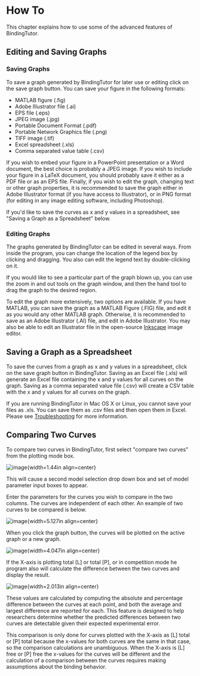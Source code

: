 # How To

This chapter explains how to use some of the advanced features of BindingTutor.

## Editing and Saving Graphs

### Saving Graphs

To save a graph generated by BindingTutor for later use or editing click on the save graph button. You can save your figure in the following formats:

-   MATLAB figure (.fig)
-   Adobe Illustrator file (.ai)
-   EPS file (.eps)
-   JPEG image (.jpg)
-   Portable Document Format (.pdf)
-   Portable Network Graphics file (.png)
-   TIFF image (.tif)
-   Excel spreadsheet (.xls)
-   Comma separated value table (.csv)

If you wish to embed your figure in a PowerPoint presentation or a Word document, the best choice is probably a JPEG image. If you wish to include your figure in a LaTeX document, you should probably save it either as a PDF file or as an EPS file. Finally, if you wish to edit the graph, changing text or other graph properties, it is recommended to save the graph either in Adobe Illustrator format (if you have access to Illustrator), or in PNG format (for editing in any image editing software, including Photoshop).

If you'd like to save the curves as x and y values in a spreadsheet, see "Saving a Graph as a Spreadsheet" below.

### Editing Graphs

The graphs generated by BindingTutor can be edited in several ways. From inside the program, you can change the location of the legend box by clicking and dragging. You also can edit the legend text by double-clicking on it.

If you would like to see a particular part of the graph blown up, you can use the zoom in and out tools on the graph window, and then the hand tool to drag the graph to the desired region.

To edit the graph more extensively, two options are available. If you have MATLAB, you can save the graph as a MATLAB Figure (.FIG) file, and edit it as you would any other MATLAB graph. Otherwise, it is recommended to save as an Adobe Illustrator (.AI) file, and edit in Adobe Illustrator. You may also be able to edit an Illustrator file in the open-source [Inkscape](http://www.inkscape.org/) image editor.

## Saving a Graph as a Spreadsheet

To save the curves from a graph as x and y values in a spreadsheet, click on the save graph button in BindingTutor. Saving as an Excel file (.xls) will generate an Excel file containing the x and y values for all curves on the graph. Saving as a comma separated value file (.csv) will create a CSV table with the x and y values for all curves on the graph.

If you are running BindingTutor in Mac OS X or Linux, you cannot save your files as .xls. You can save them as .csv files and then open them in Excel. Please see [Troubleshooting](${DOCS}:Troubleshooting) for more information.

## Comparing Two Curves

To compare two curves in BindingTutor, first select "compare two curves" from the plotting mode box.

![image](${IMAGES}/howto-selectcomp){width=1.44in align=center}

This will cause a second model selection drop down box and set of model parameter input boxes to appear.

Enter the parameters for the curves you wish to compare in the two columns. The curves are independent of each other. An example of two curves to be compared is below.

![image](${IMAGES}/howto-enter2){width=5.127in align=center}

When you click the graph button, the curves will be plotted on the active graph or a new graph.

![image](${IMAGES}/howto-2curves){width=4.047in align=center}

If the X-axis is plotting total [L] or total [P], or in competition mode he program also will calculate the difference between the two curves and display the result.

![image](${IMAGES}/howto-result){width=2.013in align=center}

These values are calculated by computing the absolute and percentage difference between the curves at each point, and both the average and largest difference are reported for each. This feature is designed to help researchers determine whether the predicted differences between two curves are detectable given their expected experimental error.

This comparison is only done for curves plotted with the X-axis as [L] total or [P] total because the x-values for both curves are the same in that case, so the comparison calculations are unambiguous. When the X-axis is [L] free or [P] free the x-values for the curves will be different and the calculation of a comparison between the curves requires making assumptions about the binding behavior.
